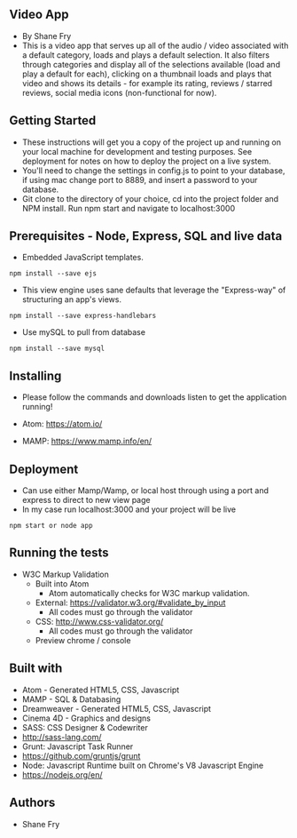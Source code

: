 ## Video App
- By Shane Fry
- This is a video app that serves up all of the audio / video associated with a default category, loads and plays a default selection. It also filters through categories and display all of the selections available (load and play a default for each), clicking on a thumbnail loads and plays that video and shows its details - for example its rating, reviews / starred reviews, social media icons (non-functional for now).

## Getting Started
- These instructions will get you a copy of the project up and running on your local machine for development and testing purposes. See deployment for notes on how to deploy the project on a live system.
- You'll need to change the settings in config.js to point to your database, if using mac change port to 8889, and insert a password to your database.
- Git clone to the directory of your choice, cd into the project folder and NPM install. Run npm start and navigate to localhost:3000

## Prerequisites - Node, Express, SQL and live data

- Embedded JavaScript templates.
```
npm install --save ejs
```

- This view engine uses sane defaults that leverage the "Express-way" of structuring an app's views.
```
npm install --save express-handlebars
```

- Use mySQL to pull from database
```
npm install --save mysql
```


## Installing

- Please follow the commands and downloads listen to get the application running!

- Atom: https://atom.io/
- MAMP: https://www.mamp.info/en/


## Deployment
- Can use either Mamp/Wamp, or local host through using a port and express to direct to new view page
- In my case run localhost:3000 and your project will be live
```
npm start or node app
```

## Running the tests
- W3C Markup Validation
    - Built into Atom
        - Atom automatically checks for W3C markup validation.
    - External: https://validator.w3.org/#validate_by_input
        - All codes must go through the validator
    - CSS: http://www.css-validator.org/
        - All codes must go through the validator
    - Preview chrome / console


## Built with
- Atom - Generated HTML5, CSS, Javascript
- MAMP - SQL & Databasing
- Dreamweaver - Generated HTML5, CSS, Javascript
- Cinema 4D - Graphics and designs
- SASS: CSS Designer & Codewriter
 - http://sass-lang.com/
- Grunt: Javascript Task Runner
 - https://github.com/gruntjs/grunt
- Node: Javascript Runtime built on Chrome's V8 Javascript Engine
 - https://nodejs.org/en/

## Authors
- Shane Fry
